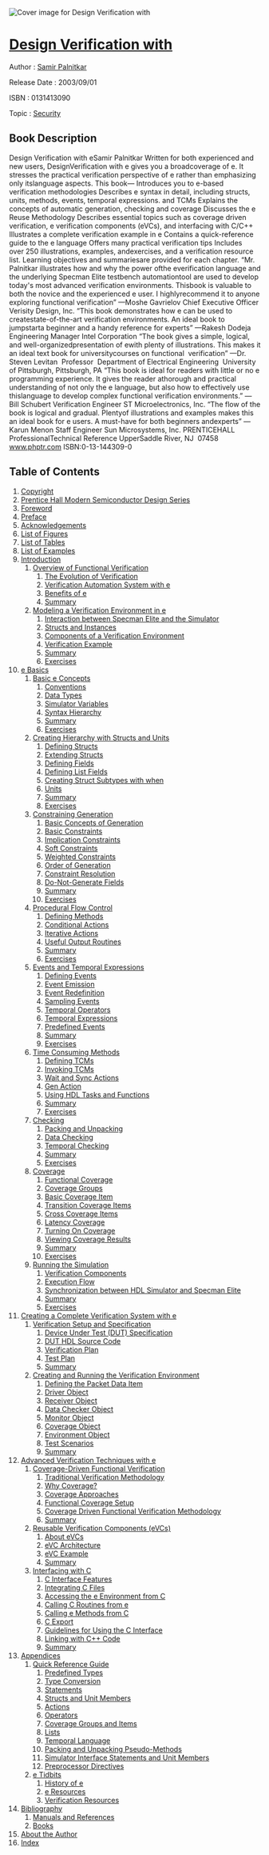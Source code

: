 ![Cover image for Design Verification with](https://imgdetail.ebookreading.net/cover/cover/security/EB0131413090.jpg)

[Design Verification with](https://ebookreading.net/view/book/Design+Verification+with-EB0131413090_1.html "Design Verification with")
====================================================================================================================

Author : [Samir Palnitkar](https://ebookreading.net/search/author/Samir+Palnitkar)

Release Date : 2003/09/01

ISBN : 0131413090

Topic : [Security](https://ebookreading.net/search/category/security)

Book Description
-----------------

Design Verification with eSamir Palnitkar
Written for both experienced and new users, DesignVerification with e gives you a broadcoverage of e. It stresses the practical verification perspective of e rather than emphasizing only itslanguage aspects.
This book—
Introduces you to e-based verification methodologies
Describes e syntax in detail, including structs, units, methods, events, temporal expressions. and TCMs
Explains the concepts of automatic generation, checking and coverage
Discusses the e Reuse Methodology
Describes essential topics such as coverage driven verification, e verification components (eVCs), and interfacing with C/C++
Illustrates a complete verification example in e
Contains a quick-reference guide to the e language
Offers many practical verification tips
Includes over 250 illustrations, examples, andexercises, and a verification resource list. Learning objectives and summariesare provided for each chapter.
“Mr. Palnitkar illustrates how and why the power ofthe everification language and the underlying Specman Elite testbench automationtool are used to develop today's most advanced verification environments. Thisbook is valuable to both the novice and the experienced e user. I highlyrecommend it to anyone exploring functional verification”
—Moshe Gavrielov
Chief Executive Officer
Verisity Design, Inc.
“This book demonstrates how e can be used to createstate-of-the-art verification environments. An ideal book to jumpstarta beginner and a handy reference for experts”
—Rakesh Dodeja
Engineering Manager
Intel Corporation
“The book gives a simple, logical, and well-organizedpresentation of ewith plenty of illustrations. This makes it an ideal text book for universitycourses on functional  verification”
—Dr. Steven Levitan
 Professor
 Department of Electrical Engineering
 University of Pittsburgh, Pittsburgh, PA
“This book is ideal for readers with little or no e programming experience. It gives the reader athorough and practical understanding of not only the e language, but also how to effectively use thislanguage to develop complex functional verification environments.”
—Bill Schubert
Verification Engineer
ST Microelectronics, Inc.
“The flow of the book is logical and gradual. Plentyof illustrations and examples makes this an ideal book for e users. A must-have for both beginners andexperts”
—Karun Menon
Staff Engineer
Sun Microsystems, Inc.
PRENTICEHALL
ProfessionalTechnical Reference
UpperSaddle River, NJ  07458
www.phptr.com
ISBN:0-13-144309-0
              
Table of Contents
-----------------

1. [Copyright](https://ebookreading.net/view/book/Design+Verification+with-EB0131413090_0.html)
1. [Prentice Hall Modern Semiconductor Design Series](https://ebookreading.net/view/book/Design+Verification+with-EB0131413090_0.html)
1. [Foreword](https://ebookreading.net/view/book/Design+Verification+with-EB0131413090_0.html)
1. [Preface](https://ebookreading.net/view/book/Design+Verification+with-EB0131413090_0.html)
1. [Acknowledgements](https://ebookreading.net/view/book/Design+Verification+with-EB0131413090_0.html)
1. [List of Figures](https://ebookreading.net/view/book/Design+Verification+with-EB0131413090_0.html)
1. [List of Tables](https://ebookreading.net/view/book/Design+Verification+with-EB0131413090_0.html)
1. [List of Examples](https://ebookreading.net/view/book/Design+Verification+with-EB0131413090_0.html)
1. [Introduction](https://ebookreading.net/view/book/Design+Verification+with-EB0131413090_0.html)
    1. [Overview of Functional Verification](https://ebookreading.net/view/book/Design+Verification+with-EB0131413090_0.html)
        1. [The Evolution of Verification](https://ebookreading.net/view/book/Design+Verification+with-EB0131413090_0.html)
        1. [Verification Automation System with e](https://ebookreading.net/view/book/Design+Verification+with-EB0131413090_0.html)
        1. [Benefits of e](https://ebookreading.net/view/book/Design+Verification+with-EB0131413090_0.html)
        1. [Summary](https://ebookreading.net/view/book/Design+Verification+with-EB0131413090_0.html)
    1. [Modeling a Verification Environment in e](https://ebookreading.net/view/book/Design+Verification+with-EB0131413090_0.html)
        1. [Interaction between Specman Elite and the Simulator](https://ebookreading.net/view/book/Design+Verification+with-EB0131413090_0.html)
        1. [Structs and Instances](https://ebookreading.net/view/book/Design+Verification+with-EB0131413090_0.html)
        1. [Components of a Verification Environment](https://ebookreading.net/view/book/Design+Verification+with-EB0131413090_0.html)
        1. [Verification Example](https://ebookreading.net/view/book/Design+Verification+with-EB0131413090_0.html)
        1. [Summary](https://ebookreading.net/view/book/Design+Verification+with-EB0131413090_0.html)
        1. [Exercises](https://ebookreading.net/view/book/Design+Verification+with-EB0131413090_0.html)
1. [e Basics](https://ebookreading.net/view/book/Design+Verification+with-EB0131413090_0.html)
    1. [Basic e Concepts](https://ebookreading.net/view/book/Design+Verification+with-EB0131413090_0.html)
        1. [Conventions](https://ebookreading.net/view/book/Design+Verification+with-EB0131413090_0.html)
        1. [Data Types](https://ebookreading.net/view/book/Design+Verification+with-EB0131413090_0.html)
        1. [Simulator Variables](https://ebookreading.net/view/book/Design+Verification+with-EB0131413090_0.html)
        1. [Syntax Hierarchy](https://ebookreading.net/view/book/Design+Verification+with-EB0131413090_0.html)
        1. [Summary](https://ebookreading.net/view/book/Design+Verification+with-EB0131413090_0.html)
        1. [Exercises](https://ebookreading.net/view/book/Design+Verification+with-EB0131413090_0.html)
    1. [Creating Hierarchy with Structs and Units](https://ebookreading.net/view/book/Design+Verification+with-EB0131413090_0.html)
        1. [Defining Structs](https://ebookreading.net/view/book/Design+Verification+with-EB0131413090_0.html)
        1. [Extending Structs](https://ebookreading.net/view/book/Design+Verification+with-EB0131413090_0.html)
        1. [Defining Fields](https://ebookreading.net/view/book/Design+Verification+with-EB0131413090_0.html)
        1. [Defining List Fields](https://ebookreading.net/view/book/Design+Verification+with-EB0131413090_0.html)
        1. [Creating Struct Subtypes with when](https://ebookreading.net/view/book/Design+Verification+with-EB0131413090_0.html)
        1. [Units](https://ebookreading.net/view/book/Design+Verification+with-EB0131413090_0.html)
        1. [Summary](https://ebookreading.net/view/book/Design+Verification+with-EB0131413090_0.html)
        1. [Exercises](https://ebookreading.net/view/book/Design+Verification+with-EB0131413090_0.html)
    1. [Constraining Generation](https://ebookreading.net/view/book/Design+Verification+with-EB0131413090_0.html)
        1. [Basic Concepts of Generation](https://ebookreading.net/view/book/Design+Verification+with-EB0131413090_0.html)
        1. [Basic Constraints](https://ebookreading.net/view/book/Design+Verification+with-EB0131413090_0.html)
        1. [Implication Constraints](https://ebookreading.net/view/book/Design+Verification+with-EB0131413090_0.html)
        1. [Soft Constraints](https://ebookreading.net/view/book/Design+Verification+with-EB0131413090_0.html)
        1. [Weighted Constraints](https://ebookreading.net/view/book/Design+Verification+with-EB0131413090_0.html)
        1. [Order of Generation](https://ebookreading.net/view/book/Design+Verification+with-EB0131413090_0.html)
        1. [Constraint Resolution](https://ebookreading.net/view/book/Design+Verification+with-EB0131413090_0.html)
        1. [Do-Not-Generate Fields](https://ebookreading.net/view/book/Design+Verification+with-EB0131413090_0.html)
        1. [Summary](https://ebookreading.net/view/book/Design+Verification+with-EB0131413090_0.html)
        1. [Exercises](https://ebookreading.net/view/book/Design+Verification+with-EB0131413090_0.html)
    1. [Procedural Flow Control](https://ebookreading.net/view/book/Design+Verification+with-EB0131413090_0.html)
        1. [Defining Methods](https://ebookreading.net/view/book/Design+Verification+with-EB0131413090_0.html)
        1. [Conditional Actions](https://ebookreading.net/view/book/Design+Verification+with-EB0131413090_0.html)
        1. [Iterative Actions](https://ebookreading.net/view/book/Design+Verification+with-EB0131413090_0.html)
        1. [Useful Output Routines](https://ebookreading.net/view/book/Design+Verification+with-EB0131413090_0.html)
        1. [Summary](https://ebookreading.net/view/book/Design+Verification+with-EB0131413090_0.html)
        1. [Exercises](https://ebookreading.net/view/book/Design+Verification+with-EB0131413090_0.html)
    1. [Events and Temporal Expressions](https://ebookreading.net/view/book/Design+Verification+with-EB0131413090_0.html)
        1. [Defining Events](https://ebookreading.net/view/book/Design+Verification+with-EB0131413090_0.html)
        1. [Event Emission](https://ebookreading.net/view/book/Design+Verification+with-EB0131413090_0.html)
        1. [Event Redefinition](https://ebookreading.net/view/book/Design+Verification+with-EB0131413090_0.html)
        1. [Sampling Events](https://ebookreading.net/view/book/Design+Verification+with-EB0131413090_0.html)
        1. [Temporal Operators](https://ebookreading.net/view/book/Design+Verification+with-EB0131413090_0.html)
        1. [Temporal Expressions](https://ebookreading.net/view/book/Design+Verification+with-EB0131413090_0.html)
        1. [Predefined Events](https://ebookreading.net/view/book/Design+Verification+with-EB0131413090_0.html)
        1. [Summary](https://ebookreading.net/view/book/Design+Verification+with-EB0131413090_0.html)
        1. [Exercises](https://ebookreading.net/view/book/Design+Verification+with-EB0131413090_0.html)
    1. [Time Consuming Methods](https://ebookreading.net/view/book/Design+Verification+with-EB0131413090_0.html)
        1. [Defining TCMs](https://ebookreading.net/view/book/Design+Verification+with-EB0131413090_0.html)
        1. [Invoking TCMs](https://ebookreading.net/view/book/Design+Verification+with-EB0131413090_0.html)
        1. [Wait and Sync Actions](https://ebookreading.net/view/book/Design+Verification+with-EB0131413090_0.html)
        1. [Gen Action](https://ebookreading.net/view/book/Design+Verification+with-EB0131413090_0.html)
        1. [Using HDL Tasks and Functions](https://ebookreading.net/view/book/Design+Verification+with-EB0131413090_0.html)
        1. [Summary](https://ebookreading.net/view/book/Design+Verification+with-EB0131413090_0.html)
        1. [Exercises](https://ebookreading.net/view/book/Design+Verification+with-EB0131413090_0.html)
    1. [Checking](https://ebookreading.net/view/book/Design+Verification+with-EB0131413090_0.html)
        1. [Packing and Unpacking](https://ebookreading.net/view/book/Design+Verification+with-EB0131413090_0.html)
        1. [Data Checking](https://ebookreading.net/view/book/Design+Verification+with-EB0131413090_0.html)
        1. [Temporal Checking](https://ebookreading.net/view/book/Design+Verification+with-EB0131413090_0.html)
        1. [Summary](https://ebookreading.net/view/book/Design+Verification+with-EB0131413090_0.html)
        1. [Exercises](https://ebookreading.net/view/book/Design+Verification+with-EB0131413090_0.html)
    1. [Coverage](https://ebookreading.net/view/book/Design+Verification+with-EB0131413090_0.html)
        1. [Functional Coverage](https://ebookreading.net/view/book/Design+Verification+with-EB0131413090_0.html)
        1. [Coverage Groups](https://ebookreading.net/view/book/Design+Verification+with-EB0131413090_0.html)
        1. [Basic Coverage Item](https://ebookreading.net/view/book/Design+Verification+with-EB0131413090_0.html)
        1. [Transition Coverage Items](https://ebookreading.net/view/book/Design+Verification+with-EB0131413090_0.html)
        1. [Cross Coverage Items](https://ebookreading.net/view/book/Design+Verification+with-EB0131413090_0.html)
        1. [Latency Coverage](https://ebookreading.net/view/book/Design+Verification+with-EB0131413090_0.html)
        1. [Turning On Coverage](https://ebookreading.net/view/book/Design+Verification+with-EB0131413090_0.html)
        1. [Viewing Coverage Results](https://ebookreading.net/view/book/Design+Verification+with-EB0131413090_0.html)
        1. [Summary](https://ebookreading.net/view/book/Design+Verification+with-EB0131413090_0.html)
        1. [Exercises](https://ebookreading.net/view/book/Design+Verification+with-EB0131413090_0.html)
    1. [Running the Simulation](https://ebookreading.net/view/book/Design+Verification+with-EB0131413090_0.html)
        1. [Verification Components](https://ebookreading.net/view/book/Design+Verification+with-EB0131413090_0.html)
        1. [Execution Flow](https://ebookreading.net/view/book/Design+Verification+with-EB0131413090_0.html)
        1. [Synchronization between HDL Simulator and Specman Elite](https://ebookreading.net/view/book/Design+Verification+with-EB0131413090_0.html)
        1. [Summary](https://ebookreading.net/view/book/Design+Verification+with-EB0131413090_0.html)
        1. [Exercises](https://ebookreading.net/view/book/Design+Verification+with-EB0131413090_0.html)
1. [Creating a Complete Verification System with e](https://ebookreading.net/view/book/Design+Verification+with-EB0131413090_0.html)
    1. [Verification Setup and Specification](https://ebookreading.net/view/book/Design+Verification+with-EB0131413090_0.html)
        1. [Device Under Test (DUT) Specification](https://ebookreading.net/view/book/Design+Verification+with-EB0131413090_0.html)
        1. [DUT HDL Source Code](https://ebookreading.net/view/book/Design+Verification+with-EB0131413090_0.html)
        1. [Verification Plan](https://ebookreading.net/view/book/Design+Verification+with-EB0131413090_0.html)
        1. [Test Plan](https://ebookreading.net/view/book/Design+Verification+with-EB0131413090_0.html)
        1. [Summary](https://ebookreading.net/view/book/Design+Verification+with-EB0131413090_0.html)
    1. [Creating and Running the Verification Environment](https://ebookreading.net/view/book/Design+Verification+with-EB0131413090_0.html)
        1. [Defining the Packet Data Item](https://ebookreading.net/view/book/Design+Verification+with-EB0131413090_0.html)
        1. [Driver Object](https://ebookreading.net/view/book/Design+Verification+with-EB0131413090_0.html)
        1. [Receiver Object](https://ebookreading.net/view/book/Design+Verification+with-EB0131413090_0.html)
        1. [Data Checker Object](https://ebookreading.net/view/book/Design+Verification+with-EB0131413090_0.html)
        1. [Monitor Object](https://ebookreading.net/view/book/Design+Verification+with-EB0131413090_0.html)
        1. [Coverage Object](https://ebookreading.net/view/book/Design+Verification+with-EB0131413090_0.html)
        1. [Environment Object](https://ebookreading.net/view/book/Design+Verification+with-EB0131413090_0.html)
        1. [Test Scenarios](https://ebookreading.net/view/book/Design+Verification+with-EB0131413090_0.html)
        1. [Summary](https://ebookreading.net/view/book/Design+Verification+with-EB0131413090_0.html)
1. [Advanced Verification Techniques with e](https://ebookreading.net/view/book/Design+Verification+with-EB0131413090_0.html)
    1. [Coverage-Driven Functional Verification](https://ebookreading.net/view/book/Design+Verification+with-EB0131413090_0.html)
        1. [Traditional Verification Methodology](https://ebookreading.net/view/book/Design+Verification+with-EB0131413090_0.html)
        1. [Why Coverage?](https://ebookreading.net/view/book/Design+Verification+with-EB0131413090_0.html)
        1. [Coverage Approaches](https://ebookreading.net/view/book/Design+Verification+with-EB0131413090_0.html)
        1. [Functional Coverage Setup](https://ebookreading.net/view/book/Design+Verification+with-EB0131413090_0.html)
        1. [Coverage Driven Functional Verification Methodology](https://ebookreading.net/view/book/Design+Verification+with-EB0131413090_0.html)
        1. [Summary](https://ebookreading.net/view/book/Design+Verification+with-EB0131413090_0.html)
    1. [Reusable Verification Components (eVCs)](https://ebookreading.net/view/book/Design+Verification+with-EB0131413090_0.html)
        1. [About eVCs](https://ebookreading.net/view/book/Design+Verification+with-EB0131413090_0.html)
        1. [eVC Architecture](https://ebookreading.net/view/book/Design+Verification+with-EB0131413090_0.html)
        1. [eVC Example](https://ebookreading.net/view/book/Design+Verification+with-EB0131413090_0.html)
        1. [Summary](https://ebookreading.net/view/book/Design+Verification+with-EB0131413090_0.html)
    1. [Interfacing with C](https://ebookreading.net/view/book/Design+Verification+with-EB0131413090_0.html)
        1. [C Interface Features](https://ebookreading.net/view/book/Design+Verification+with-EB0131413090_0.html)
        1. [Integrating C Files](https://ebookreading.net/view/book/Design+Verification+with-EB0131413090_0.html)
        1. [Accessing the e Environment from C](https://ebookreading.net/view/book/Design+Verification+with-EB0131413090_0.html)
        1. [Calling C Routines from e](https://ebookreading.net/view/book/Design+Verification+with-EB0131413090_0.html)
        1. [Calling e Methods from C](https://ebookreading.net/view/book/Design+Verification+with-EB0131413090_0.html)
        1. [C Export](https://ebookreading.net/view/book/Design+Verification+with-EB0131413090_0.html)
        1. [Guidelines for Using the C Interface](https://ebookreading.net/view/book/Design+Verification+with-EB0131413090_0.html)
        1. [Linking with C++ Code](https://ebookreading.net/view/book/Design+Verification+with-EB0131413090_0.html)
        1. [Summary](https://ebookreading.net/view/book/Design+Verification+with-EB0131413090_0.html)
1. [Appendices](https://ebookreading.net/view/book/Design+Verification+with-EB0131413090_0.html)
    1. [Quick Reference Guide](https://ebookreading.net/view/book/Design+Verification+with-EB0131413090_0.html)
        1. [Predefined Types](https://ebookreading.net/view/book/Design+Verification+with-EB0131413090_0.html)
        1. [Type Conversion](https://ebookreading.net/view/book/Design+Verification+with-EB0131413090_0.html)
        1. [Statements](https://ebookreading.net/view/book/Design+Verification+with-EB0131413090_0.html)
        1. [Structs and Unit Members](https://ebookreading.net/view/book/Design+Verification+with-EB0131413090_0.html)
        1. [Actions](https://ebookreading.net/view/book/Design+Verification+with-EB0131413090_0.html)
        1. [Operators](https://ebookreading.net/view/book/Design+Verification+with-EB0131413090_0.html)
        1. [Coverage Groups and Items](https://ebookreading.net/view/book/Design+Verification+with-EB0131413090_0.html)
        1. [Lists](https://ebookreading.net/view/book/Design+Verification+with-EB0131413090_0.html)
        1. [Temporal Language](https://ebookreading.net/view/book/Design+Verification+with-EB0131413090_0.html)
        1. [Packing and Unpacking Pseudo-Methods](https://ebookreading.net/view/book/Design+Verification+with-EB0131413090_0.html)
        1. [Simulator Interface Statements and Unit Members](https://ebookreading.net/view/book/Design+Verification+with-EB0131413090_0.html)
        1. [Preprocessor Directives](https://ebookreading.net/view/book/Design+Verification+with-EB0131413090_0.html)
    1. [e Tidbits](https://ebookreading.net/view/book/Design+Verification+with-EB0131413090_0.html)
        1. [History of e](https://ebookreading.net/view/book/Design+Verification+with-EB0131413090_0.html)
        1. [e Resources](https://ebookreading.net/view/book/Design+Verification+with-EB0131413090_0.html)
        1. [Verification Resources](https://ebookreading.net/view/book/Design+Verification+with-EB0131413090_0.html)
1. [Bibliography](https://ebookreading.net/view/book/Design+Verification+with-EB0131413090_0.html)
    1. [Manuals and References](https://ebookreading.net/view/book/Design+Verification+with-EB0131413090_0.html)
    1. [Books](https://ebookreading.net/view/book/Design+Verification+with-EB0131413090_0.html)
1. [About the Author](https://ebookreading.net/view/book/Design+Verification+with-EB0131413090_0.html)
1. [Index](https://ebookreading.net/view/book/Design+Verification+with-EB0131413090_0.html)
